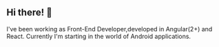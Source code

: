 ## Hi there! 👋

<!--
**carol-silva7/carol-silva7** is a ✨ _special_ ✨ repository because its `README.md` (this file) appears on your GitHub profile.
My name is Caroline Alfredo da Silva from Brazil (colocar bandeira).-->

I've been working as Front-End Developer,developed in Angular(2+) and React.
Currently I'm  starting in the world of Android applications.

<!--
- 🔭 I’m currently working on ...
- 🌱 I’m currently learning ...
- 👯 I’m looking to collaborate on ...
- 🤔 I’m looking for help with ...
- 💬 Ask me about ...
- 📫 How to reach me: ...
- 😄 Pronouns: ...
- ⚡ Fun fact: ...
-->
